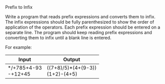 Prefix to Infix

Write a program that reads prefix expressions and converts them to infix. The infix expressions should be fully parenthesized to show the order of application of the operators. Each prefix expression should be entered on a separate line. The program should keep reading prefix expressions and converting them to infix until a blank line is entered.

For example:

| Input                     | Output                                |
| ------------------------- | ------------------------------------- |
| \*/+785+4-93 <br> -+12+45 | ((7+8)/5)\*(4+(9-3)) <br> (1+2)-(4+5) |
